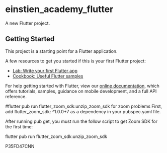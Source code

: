 # einstien_academy_flutter

A new Flutter project.

## Getting Started

This project is a starting point for a Flutter application.

A few resources to get you started if this is your first Flutter project:

- [Lab: Write your first Flutter app](https://flutter.dev/docs/get-started/codelab)
- [Cookbook: Useful Flutter samples](https://flutter.dev/docs/cookbook)

For help getting started with Flutter, view our
[online documentation](https://flutter.dev/docs), which offers tutorials,
samples, guidance on mobile development, and a full API reference.

#flutter pub run flutter_zoom_sdk:unzip_zoom_sdk for zoom problems
First, add flutter_zoom_sdk: ^1.0.0+7 as a dependency in your pubspec.yaml file.

After running pub get, you must run the follow script to get Zoom SDK for the first time:

flutter pub run flutter_zoom_sdk:unzip_zoom_sdk

P35FD47CNN
